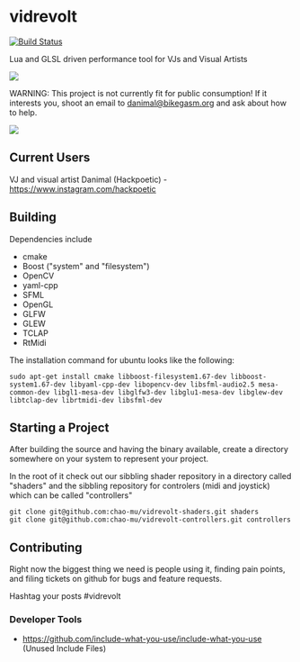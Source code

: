# vidrevolt

[![Build Status](https://travis-ci.org/chao-mu/vidrevolt.svg?branch=master)](https://travis-ci.org/chao-mu/vidrevolt)

Lua and GLSL driven performance tool for VJs and Visual Artists

![](https://images.mentalfloss.com/sites/default/files/styles/insert_main_wide_image/public/under%20construction1_0.gif)

WARNING: This project is not currently fit for public consumption! If it interests you, shoot an email to danimal@bikegasm.org and ask about how to help.

![](https://images.mentalfloss.com/sites/default/files/styles/insert_main_wide_image/public/under%20construction1_0.gif)

## Current Users                                                     

VJ and visual artist Danimal (Hackpoetic) - https://www.instagram.com/hackpoetic                   

## Building

Dependencies include
* cmake
* Boost ("system" and "filesystem")
* OpenCV
* yaml-cpp 
* SFML
* OpenGL
* GLFW
* GLEW
* TCLAP
* RtMidi

The installation command for ubuntu looks like the following:
```
sudo apt-get install cmake libboost-filesystem1.67-dev libboost-system1.67-dev libyaml-cpp-dev libopencv-dev libsfml-audio2.5 mesa-common-dev libgl1-mesa-dev libglfw3-dev libglu1-mesa-dev libglew-dev libtclap-dev librtmidi-dev libsfml-dev
```

## Starting a Project

After building the source and having the binary available, create a directory somewhere on your system to represent your project.

In the root of it check out our sibbling shader repository in a directory called "shaders" and the sibbling repository for controlers (midi and joystick) which can be called "controllers"

```
git clone git@github.com:chao-mu/vidrevolt-shaders.git shaders
git clone git@github.com:chao-mu/vidrevolt-controllers.git controllers
```

## Contributing

Right now the biggest thing we need is people using it, finding pain points, and filing tickets on github for bugs and feature requests.

Hashtag your posts #vidrevolt

### Developer Tools

* https://github.com/include-what-you-use/include-what-you-use (Unused Include Files)
